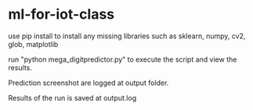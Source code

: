 # ml-for-iot-class

use pip install to install any missing libraries such as sklearn, numpy, cv2, glob, matplotlib


run "python mega_digitpredictor.py" to execute the script and view the results.

Prediction screenshot are logged at output folder.

Results of the run is saved at output.log
